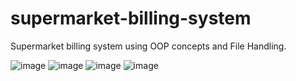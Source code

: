 # supermarket-billing-system
Supermarket billing system using OOP concepts and File Handling.

![image](https://github.com/user-attachments/assets/5354cfb6-ffb8-410b-93ea-989dd423167c)
![image](https://github.com/user-attachments/assets/d0c40840-0b0e-4d22-8603-87f09442923d)
![image](https://github.com/user-attachments/assets/5d70429b-bc0a-4bf4-b286-3ee04324b2ca)
![image](https://github.com/user-attachments/assets/21e13c74-6e13-4825-a829-235c4f3227a1)
